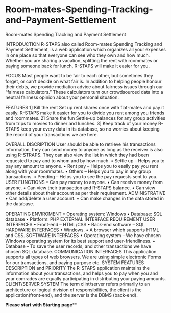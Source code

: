 # Room-mates-Spending-Tracking-and-Payment-Settlement
Room-mates Spending Tracking and Payment Settlement





INTRODUCTION
R-STAPS also called Room-mates Spending Tracking and Payment Settlement, is a web application which organizes all your expenses in one place so that everyone can see who they own and how much. Whether you are sharing a vacation, splitting the rent with roommates or paying someone back for lunch, R-STAPS will make it easier for you.

FOCUS
Most people want to be fair to each other, but sometimes they forget, or can’t decide on what fair is. In addition to helping people honour their debts, we provide mediation advice about fairness issues through our “fairness calculators.” These calculators turn our crowdsourced data into a neutral fairness opinion about your personal situation.
 
FEATURES
1] Kill the rent
Set up rent shares once with flat-mates and pay it easily. R-STAPS make it easier for you to divide you rent among you friends and roommates.
2] Share the fun
Settle-up balances for any group activities from trips to movies to dinner and lunches. 
3] Keep track of your money
R-STAPS keep your every data in its database, so no worries about keeping the record of your transactions we are here. 

OVERALL DISCRIPTION 
User should be able to retrieve his transactions information, they can send money to anyone as long as the receiver is also using R-STRAPS. They can also view the list in which they had been requested to pay and to whom and by how much.
•	Settle up – Helps you to pay any amount to anyone.
•	Rent pay – Helps you to easily pay you rent along with your roommates.
•	Others – Helps you to pay in any group transactions.
•	Pending – Helps you to see the pay requests sent to you.
USER FUNCTIONS
•	Can pay money to anyone.
•	Can receive money from anyone.
•	Can view their transaction and R-STAPS balance.
•	Can view other details about their account as per their requirement.
ADMINISTRATIVE 
•	Can add/delete a user account.
•	Can make changes in the data stored in the database.

OPERATING ENVIROMENT
•	Operating system: Windows
•	Database: SQL database
•	Platform: PHP
EXTERNAL INTERFACE REQUIREMENT
USER INTERFACES
•	Front-end – HTML/CSS 
•	Back-end software – SQL
HARDWARE INTERFACES
•	Windows.
•	A browser which supports HTML and CSS.
SOFTWARE INTERFACES
•	Operating system – We have chosen Windows operating system for its best support         and user-friendliness.
•	Database – To save the user records, and other transactions we have chosen SQL database.
COMMUNICATION INTERFACES
	This application supports all types of web browsers. We are using simple electronic 
	Forms for our transactions, and paying purpose etc.
SYSTEM FEATURES
DESCRIPTION and PRIORITY
        The R-STAPS application maintains the information about your transactions, and helps you to pay when you and your comrades are equally participating in distributing your paying amounts.
CLIENT/SERVER SYSTEM
	The term clint/server refers primarily to an architecture or logical division of responsibilities, the client is the application(front-end), and the server is the DBMS (back-end).    


****Please start with Starting page******

  



